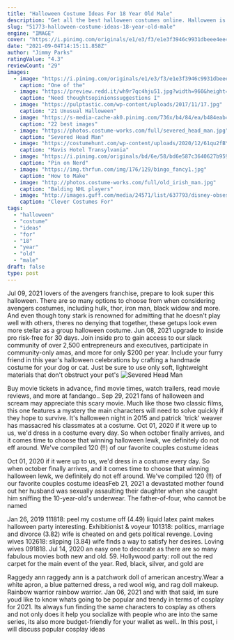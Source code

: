 ```yaml
---
title: "Halloween Costume Ideas For 18 Year Old Male"
description: "Get all the best halloween costumes online. Halloween is the day of the dead. It's the one night of the year when all the monsters come out to have some fun. Whether you're planning a night out, a party at home, or trick-or-treating with the youngsters, you need the perfect halloween costume"
slug: "51773-halloween-costume-ideas-18-year-old-male"
engine: "IMAGE"
cover: "https://i.pinimg.com/originals/e1/e3/f3/e1e3f3946c9931dbeee4ee443d3f3e3b.jpg"
date: "2021-09-04T14:15:11.858Z"
author: "Jimmy Parks"
ratingValue: "4.3"
reviewCount: "29"
images:
  - image: "https://i.pinimg.com/originals/e1/e3/f3/e1e3f3946c9931dbeee4ee443d3f3e3b.jpg"
    caption: "One of the"
  - image: "https://preview.redd.it/wh9r7qc4hju51.jpg?width=960&height=539&crop=smart&auto=webp&s=80c9e6ce1494f8365ce653ced0608cab3900600d"
    caption: "Need thoughtsopinionssuggestions I"
  - image: "https://pulptastic.com/wp-content/uploads/2017/11/17.jpg"
    caption: "21 Unusual Halloween"
  - image: "https://s-media-cache-ak0.pinimg.com/736x/b4/84/ea/b484eab4ed92c4d6f4c0e1141668778e.jpg"
    caption: "22 best images"
  - image: "https://photos.costume-works.com/full/severed_head_man.jpg"
    caption: "Severed Head Man"
  - image: "https://costumehunt.com/wp-content/uploads/2020/12/61qu2fBY2dL._SX679_.jpg"
    caption: "Mavis Hotel Transylvania"
  - image: "https://i.pinimg.com/originals/bd/6e/58/bd6e587c3640627b959fbf66864c8ad8.jpg"
    caption: "Pin on Nerd"
  - image: "https://img.thrfun.com/img/176/129/bingo_fancy1.jpg"
    caption: "How to Make"
  - image: "http://photos.costume-works.com/full/old_irish_man.jpg"
    caption: "Balding NHL players"
  - image: "http://images.guff.com/media/24571/list/637793/disney-obsessed-costumes-fantasia.jpg"
    caption: "Clever Costumes For"
tags:
  - "halloween"
  - "costume"
  - "ideas"
  - "for"
  - "18"
  - "year"
  - "old"
  - "male"
draft: false
type: post
---
```


Jul 09, 2021 lovers of the avengers franchise, prepare to look super this halloween. There are so many options to choose from when considering avengers costumes, including hulk, thor, iron man, black widow and more. And even though tony stark is renowned for admitting that he doesn't play well with others, theres no denying that together, these getups look even more stellar as a group halloween costume. Jun 08, 2021 upgrade to inside pro risk-free for 30 days. Join inside pro to gain access to our slack community of over 2,500 entrepreneurs and executives, participate in community-only amas, and more for only $200 per year. Include your furry friend in this year's halloween celebrations by crafting a handmade costume for your dog or cat. Just be sure to use only soft, lightweight materials that don't obstruct your pet's
![Severed Head Man](https://photos.costume-works.com/full/severed_head_man.jpg "Severed Head Man")

Buy movie tickets in advance, find movie times, watch trailers, read movie reviews, and more at fandango.. Sep 29, 2021 fans of halloween and scream may appreciate this scary movie. Much like those two classic films, this one features a mystery the main characters will need to solve quickly if they hope to survive. It&#39;s halloween night in 2015 and patrick `trick&#39; weaver has massacred his classmates at a costume. Oct 01, 2020 if it were up to us, we&#39;d dress in a costume every day. So when october finally arrives, and it comes time to choose that winning halloween lewk, we definitely do not eff around. We&#39;ve compiled 120 (!!) of our favorite couples costume ideas
<!--inArticleAds-->

<!--galleryOne-->

Oct 01, 2020 if it were up to us, we'd dress in a costume every day. So when october finally arrives, and it comes time to choose that winning halloween lewk, we definitely do not eff around. We've compiled 120 (!!) of our favorite couples costume ideasFeb 21, 2021 a devastated mother found out her husband was sexually assaulting their daughter when she caught him sniffing the 10-year-old's underwear. The father-of-four, who cannot be named
<!--inArticleAds-->

<!--galleryTwo-->

Jan 26, 2019 111818: peel my costume off (4.49) liquid latex paint makes halloween party interesting. Exhibitionist & voyeur 101318: politics, marriage and divorce (3.82) wife is cheated on and gets political revenge. Loving wives 102618: slipping (3.84) wife finds a way to satisfy her desires. Loving wives 091818. Jul 14, 2020 an easy one to decorate as there are so many fabulous movies both new and old. 59. Hollywood party: roll out the red carpet for the main event of the year. Red, black, silver, and gold are
<!--galleryThree-->

Raggedy ann  raggedy ann is a patchwork doll of american ancestry.Wear a white apron, a blue patterned dress, a red wool wig, and rag doll makeup. Rainbow warrior  rainbow warrior. Jan 06, 2021 and with that said, im sure youd like to know whats going to be popular and trendy in terms of cosplay for 2021. Its always fun finding the same characters to cosplay as others and not only does it help you socialize with people who are into the same series, its also more budget-friendly for your wallet as well.. In this post, i will discuss popular cosplay ideas